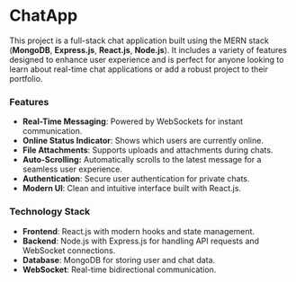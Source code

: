 # ChatApp
This project is a full-stack chat application built using the MERN stack (**MongoDB**, **Express.js**, **React.js**, **Node.js**). It includes a variety of features designed to enhance user experience and is perfect for anyone looking to learn about real-time chat applications or add a robust project to their portfolio.   

### Features
- **Real-Time Messaging**: Powered by WebSockets for instant communication.
- **Online Status Indicator**: Shows which users are currently online.
- **File Attachments**: Supports uploads and attachments during chats.
- **Auto-Scrolling:** Automatically scrolls to the latest message for a seamless user experience.
- **Authentication**: Secure user authentication for private chats.
- **Modern UI**: Clean and intuitive interface built with React.js.

### Technology Stack
- **Frontend**: React.js with modern hooks and state management.
- **Backend**: Node.js with Express.js for handling API requests and WebSocket connections.
- **Database**: MongoDB for storing user and chat data.
- **WebSocket**: Real-time bidirectional communication.

